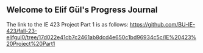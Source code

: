 ## Welcome to Elif Gül's Progress Journal

The link to the IE 423 Project Part 1 is as follows: https://github.com/BU-IE-423/fall-23-elifgul0/tree/17d022e41cb7c2461ab8dcd4e650c1bd96934c5c/IE%20423%20Project%20Part1
